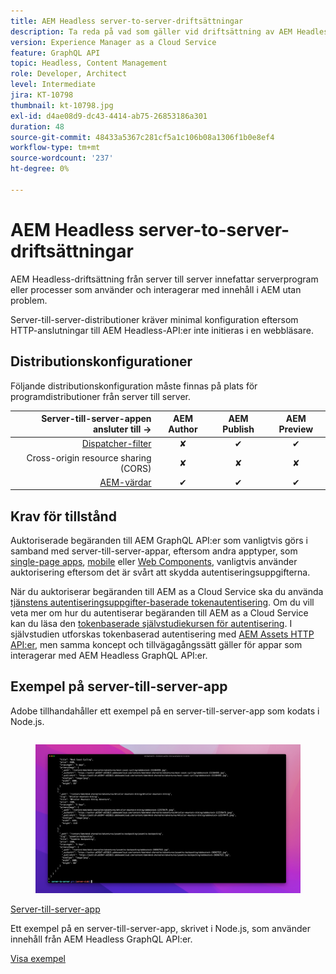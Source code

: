 ```yaml
---
title: AEM Headless server-to-server-driftsättningar
description: Ta reda på vad som gäller vid driftsättning av AEM Headless-versioner från server till server.
version: Experience Manager as a Cloud Service
feature: GraphQL API
topic: Headless, Content Management
role: Developer, Architect
level: Intermediate
jira: KT-10798
thumbnail: kt-10798.jpg
exl-id: d4ae08d9-dc43-4414-ab75-26853186a301
duration: 48
source-git-commit: 48433a5367c281cf5a1c106b08a1306f1b0e8ef4
workflow-type: tm+mt
source-wordcount: '237'
ht-degree: 0%

---
```


# AEM Headless server-to-server-driftsättningar

AEM Headless-driftsättning från server till server innefattar serverprogram eller processer som använder och interagerar med innehåll i AEM utan problem.

Server-till-server-distributioner kräver minimal konfiguration eftersom HTTP-anslutningar till AEM Headless-API:er inte initieras i en webbläsare.

## Distributionskonfigurationer

Följande distributionskonfiguration måste finnas på plats för programdistributioner från server till server.

| Server-till-server-appen ansluter till → | AEM Author | AEM Publish | AEM Preview |
|---------------------------------------------------------------:|:----------:|:-----------:|:-----------:|
| [Dispatcher-filter](./configurations/dispatcher-filters.md) | ✘ | ✔ | ✔ |
| Cross-origin resource sharing (CORS) | ✘ | ✘ | ✘ |
| [AEM-värdar](./configurations/aem-hosts.md) | ✔ | ✔ | ✔ |

## Krav för tillstånd

Auktoriserade begäranden till AEM GraphQL API:er som vanligtvis görs i samband med server-till-server-appar, eftersom andra apptyper, som [single-page apps](./spa.md), [mobile](./mobile.md) eller [Web Components](./web-component.md), vanligtvis använder auktorisering eftersom det är svårt att skydda autentiseringsuppgifterna.

När du auktoriserar begäranden till AEM as a Cloud Service ska du använda [tjänstens autentiseringsuppgifter-baserade tokenautentisering](https://experienceleague.adobe.com/docs/experience-manager-cloud-service/content/implementing/developing/generating-access-tokens-for-server-side-apis.html). Om du vill veta mer om hur du autentiserar begäranden till AEM as a Cloud Service kan du läsa den [tokenbaserade självstudiekursen för autentisering](https://experienceleague.adobe.com/docs/experience-manager-learn/getting-started-with-aem-headless/authentication/overview.html). I självstudien utforskas tokenbaserad autentisering med [AEM Assets HTTP API:er](https://experienceleague.adobe.com/docs/experience-manager-cloud-service/content/assets/admin/mac-api-assets.html), men samma koncept och tillvägagångssätt gäller för appar som interagerar med AEM Headless GraphQL API:er.

## Exempel på server-till-server-app

Adobe tillhandahåller ett exempel på en server-till-server-app som kodats i Node.js.

<div class="columns is-multiline">
    <!-- Server-to-server app -->
    <div class="column is-half-tablet is-half-desktop is-one-third-widescreen" aria-label="Server-to-server app" tabindex="0">
       <div class="card">
           <div class="card-image">
               <figure class="image is-16by9">
                   <a href="../example-apps/server-to-server-app.md" title="Server-till-server-app" tabindex="-1">
                       <img class="is-bordered-r-small" src="../example-apps/assets/server-to-server-app/server-to-server-card.png" alt="Server-till-server-app">
                   </a>
               </figure>
           </div>
           <div class="card-content is-padded-small">
               <div class="content">
                   <p class="headline is-size-6 has-text-weight-bold"><a href="../example-apps/server-to-server-app.md" title="Server-till-server-app">Server-till-server-app</a></p>
                   <p class="is-size-6">Ett exempel på en server-till-server-app, skrivet i Node.js, som använder innehåll från AEM Headless GraphQL API:er.</p>
                   <a href="../example-apps/server-to-server-app.md" class="spectrum-Button spectrum-Button--outline spectrum-Button--primary spectrum-Button--sizeM">
                       <span class="spectrum-Button-label has-no-wrap has-text-weight-bold"> Visa exempel </span>
                   </a>
               </div>
           </div>
       </div>
    </div>
</div>
